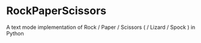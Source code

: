 # RockPaperScissors
A text mode implementation of Rock / Paper / Scissors ( / Lizard / Spock ) in Python
